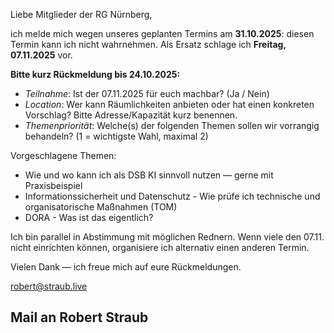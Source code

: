 Liebe Mitglieder der RG Nürnberg,

ich melde mich wegen unseres geplanten Termins am **31.10.2025**: diesen Termin kann ich nicht wahrnehmen. Als Ersatz schlage ich **Freitag, 07.11.2025** vor.
  
**Bitte kurz Rückmeldung bis 24.10.2025:**

- _Teilnahme_: Ist der 07.11.2025 für euch machbar? (Ja / Nein)
- _Location_: Wer kann Räumlichkeiten anbieten oder hat einen konkreten Vorschlag? Bitte Adresse/Kapazität kurz benennen.
- _Themenpriorität_: Welche(s) der folgenden Themen sollen wir vorrangig behandeln? (1 = wichtigste Wahl, maximal 2)

Vorgeschlagene Themen:
- Wie und wo kann ich als DSB KI sinnvoll nutzen — gerne mit Praxisbeispiel
- Informationssicherheit und Datenschutz - Wie prüfe ich technische und organisatorische Maßnahmen (TOM)
- DORA - Was ist das eigentlich?   

Ich bin parallel in Abstimmung mit möglichen Rednern. Wenn viele den 07.11. nicht einrichten können, organisiere ich alternativ einen anderen Termin. 


Vielen Dank — ich freue mich auf eure Rückmeldungen.


robert@straub.live


## Mail an Robert Straub